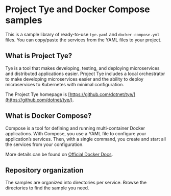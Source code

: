 # Project Tye and Docker Compose samples

This is a sample library of ready-to-use `tye.yaml` and `docker-compose.yml` files. You can copy/paste the services from the YAML files to your project.

## What is Project Tye?

Tye is a tool that makes developing, testing, and deploying microservices and distributed applications easier. Project Tye includes a local orchestrator to make developing microservices easier and the ability to deploy microservices to Kubernetes with minimal configuration.

The Project Tye homepage is [https://github.com/dotnet/tye/](https://github.com/dotnet/tye/).

## What is Docker Compose?

Compose is a tool for defining and running multi-container Docker applications. With Compose, you use a YAML file to configure your application’s services. Then, with a single command, you create and start all the services from your configuration.

More details can be found on [Official Docker Docs](https://docs.docker.com/compose/).

## Repository organization

The samples are organized into directories per service. Browse the directories to find the sample you need.
